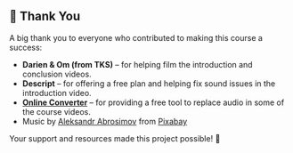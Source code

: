 ## 🙏 Thank You

A big thank you to everyone who contributed to making this course a success:

- **Darien & Om (from TKS)** – for helping film the introduction and conclusion videos.  
- **Descript** – for offering a free plan and helping fix sound issues in the introduction video.  
- **[Online Converter](https://www.onlineconverter.com/)** – for providing a free tool to replace audio in some of the course videos.  
- Music by <a href="https://pixabay.com/users/absounds-46529880/?utm_source=link-attribution&utm_medium=referral&utm_campaign=music&utm_content=257345">Aleksandr Abrosimov</a> from <a href="https://pixabay.com/music//?utm_source=link-attribution&utm_medium=referral&utm_campaign=music&utm_content=257345">Pixabay</a>

Your support and resources made this project possible! 💙
